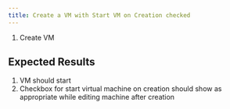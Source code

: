 ```yaml
---
title: Create a VM with Start VM on Creation checked	
---
```

1. Create VM

## Expected Results
1. VM should start
1. Checkbox for start virtual machine on creation should show as appropriate while editing machine after creation